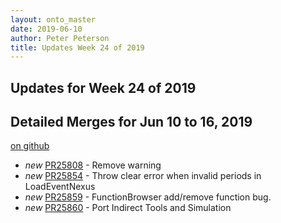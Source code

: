 ```yaml
---
layout: onto_master
date: 2019-06-10
author: Peter Peterson
title: Updates Week 24 of 2019
---
```

Updates for Week 24 of 2019
---------------------------

Detailed Merges for Jun 10 to 16, 2019
--------------------------------------
[on github](https://github.com/mantidproject/mantid/pulls?q=is%3Apr+merged%3A2019-06-11..2019-06-16)

* *new* [PR25808](https://github.com/mantidproject/mantid/pull/25808) - Remove warning
* *new* [PR25854](https://github.com/mantidproject/mantid/pull/25854) - Throw clear error when invalid periods in LoadEventNexus
* *new* [PR25859](https://github.com/mantidproject/mantid/pull/25859) - FunctionBrowser add/remove function bug.
* *new* [PR25860](https://github.com/mantidproject/mantid/pull/25860) - Port Indirect Tools and Simulation
